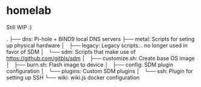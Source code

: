 # homelab

Still WIP :)

.
├── dns:   Pi-hole + BIND9 local DNS servers
├── metal: Scripts for seting up physical hardware
│   ├── legacy: Legacy scripts... no longer used in favor of SDM
│   └── sdm:    Scripts that make use of https://github.com/gitbls/sdm
│       ├── customize.sh: Create base OS image
│       ├── burn.sh:      Flash image to device
│       ├── config:       SDM plugin configuration
│       └── plugins:      Custom SDM plugins
│           └── ssh:      Plugin for setting up SSH
└── wiki:  wiki.js docker configuration
